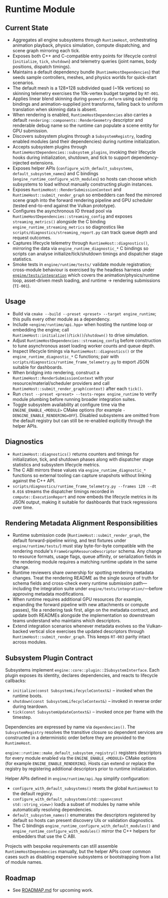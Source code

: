 # Runtime Module

## Current State
- Aggregates all engine subsystems through `RuntimeHost`, orchestrating animation playback, physics simulation, compute dispatching, and scene graph mirroring each tick.
- Exposes both C++ and C-compatible entry points for lifecycle control (`initialize`, `tick`, `shutdown`) and telemetry queries (joint names, body positions, dispatch timings).
- Maintains a default dependency bundle (`RuntimeHostDependencies`) that seeds sample controllers, meshes, and physics worlds for quick-start scenarios.
- The default mesh is a 128×128 subdivided quad (~16k vertices) so skinning telemetry exercises the 10k-vertex budget targeted by `RT-001`.
- Applies linear blend skinning during `geometry.deform` using cached rig bindings and animation-supplied joint transforms, falling back to uniform translation when skinning data is absent.
- When rendering is enabled, `RuntimeHostDependencies` also carries a default `rendering::components::RenderGeometry` descriptor and renderable debug name so the runtime can populate a scene entity for GPU submission.
- Discovers subsystem plugins through a `SubsystemRegistry`, loading enabled modules (and their dependencies) during runtime initialization.
- Accepts subsystem plugins through `RuntimeHostDependencies::subsystem_plugins`, invoking their lifecycle hooks during initialization, shutdown, and tick to support dependency-injected extensions.
- Exposes helper APIs (`configure_with_default_subsystems`, `default_subsystem_names`) and C bindings (`engine_runtime_configure_with_modules`) so hosts can choose which subsystems to load without manually constructing plugin instances.
- Exposes `RuntimeHost::RenderSubmissionContext` and `RuntimeHost::submit_render_graph` so embedders can feed the mirrored scene graph into the forward rendering pipeline and GPU scheduler (tested end-to-end against the Vulkan prototype).
- Configures the asynchronous IO thread pool via `RuntimeHostDependencies::streaming_config` and exposes `streaming_metrics()`
  alongside the C binding `engine_runtime_streaming_metrics` so diagnostics like
  `scripts/diagnostics/streaming_report.py` can track queue depth and request
  outcomes.
- Captures lifecycle telemetry through `RuntimeHost::diagnostics()`, mirroring the data via
  `engine_runtime_diagnostic_*` C bindings so scripts can analyse initialize/tick/shutdown
  timings and dispatcher stage statistics.
- Smoke tests in `engine/runtime/tests/` validate module registration; cross-module
  behaviour is exercised by the headless harness under
  [`engine/tests/integration`](../../../engine/tests/integration/README.md) which covers the
  animation/physics/runtime loop, asset-driven mesh loading, and runtime →
  rendering submissions (`TI-001`).

## Usage
- Build via `cmake --build --preset <preset> --target engine_runtime`; this pulls every other module as a dependency.
- Include `<engine/runtime/api.hpp>` when hosting the runtime loop or embedding the engine; call `RuntimeHost::initialize()`/`tick()`/`shutdown()` to drive simulation.
- Adjust `RuntimeHostDependencies::streaming_config` before construction to tune
  asynchronous asset loading worker counts and queue depth.
- Inspect lifecycle timings via `RuntimeHost::diagnostics()` or the
  `engine_runtime_diagnostic_*` C functions; pair with
  `scripts/diagnostics/runtime_frame_telemetry.py` to export JSON suitable for
  dashboards.
- When bridging into rendering, construct a `RuntimeHost::RenderSubmissionContext` with your resource/material/scheduler providers and call `RuntimeHost::submit_render_graph(context)` after each `tick()`.
- Run `ctest --preset <preset> --tests-regex engine_runtime` to verify module plumbing before running broader integration suites.
- Toggle subsystem availability at configure time via the `ENGINE_ENABLE_<MODULE>` CMake options (for example `-DENGINE_ENABLE_RENDERING=OFF`). Disabled subsystems are omitted from the default registry but can still be re-enabled explicitly through the helper APIs.

## Diagnostics

- `RuntimeHost::diagnostics()` returns counters and timings for initialization, tick, and shutdown
  phases along with dispatcher stage statistics and subsystem lifecycle metrics.
- The C ABI mirrors these values via `engine_runtime_diagnostic_*` functions so external tooling can
  capture snapshots without linking against the C++ API.
- `scripts/diagnostics/runtime_frame_telemetry.py --frames 120 --dt 0.016` streams the dispatcher
  timings recorded in `compute::ExecutionReport` and now embeds the lifecycle metrics in its JSON
  output, making it suitable for dashboards that track regressions over time.

## Rendering Metadata Alignment Responsibilities

- Runtime submission code (`RuntimeHost::submit_render_graph`, the default forward-pipeline wiring, and test fixtures under
  `engine/runtime/tests/`) must stay byte-for-byte compatible with the rendering module's `FrameGraphResourceDescriptor`
  schema. Any change to resource formats, usage flags, queue affinity, or serialization fields in the rendering module requires
  a matching runtime update in the same change.
- Runtime reviewers share ownership for spotting rendering metadata changes. Treat the rendering README as the single source of
  truth for schema fields and cross-check every runtime submission path—including the integration suite under
  `engine/tests/integration/`—before approving metadata modifications.
- When runtime requires additional GPU resources (for example, expanding the forward pipeline with new attachments or compute
  passes), file a rendering task first, align on the metadata contract, and update both READMEs alongside the implementation so
  downstream teams understand who maintains which descriptors.
- Extend integration scenarios whenever metadata evolves so the Vulkan-backed vertical slice exercises the updated descriptors
  through `RuntimeHost::submit_render_graph`. This keeps `RT-003` parity intact across modules.

## Subsystem Plugin Contract

Subsystems implement `engine::core::plugin::ISubsystemInterface`. Each plugin exposes its
identity, declares dependencies, and reacts to lifecycle callbacks:

- `initialize(const SubsystemLifecycleContext&)` – invoked when the runtime boots.
- `shutdown(const SubsystemLifecycleContext&)` – invoked in reverse order during teardown.
- `tick(const SubsystemUpdateContext&)` – invoked once per frame with the timestep.

Dependencies are expressed by name via `dependencies()`. The `SubsystemRegistry` resolves the
transitive closure so dependent services are constructed in a deterministic order before they are
provided to the `RuntimeHost`.

`engine::runtime::make_default_subsystem_registry()` registers descriptors for every module enabled
via the `ENGINE_ENABLE_<MODULE>` CMake options (for example `ENGINE_ENABLE_RENDERING`). Hosts can
extend or replace the registry by registering additional descriptors prior to runtime
initialization.

Helper APIs defined in `engine/runtime/api.hpp` simplify configuration:

- `configure_with_default_subsystems()` resets the global `RuntimeHost` to the default registry.
- `configure_with_default_subsystems(std::span<const std::string_view>)` loads a subset of modules
  by name while automatically resolving dependencies.
- `default_subsystem_names()` enumerates the descriptors registered by default so hosts can present
  discovery UIs or validation diagnostics.
- The C bindings `engine_runtime_configure_with_default_modules()` and
  `engine_runtime_configure_with_modules()` mirror the C++ helpers for embedders that use the C ABI.

Projects with bespoke requirements can still assemble `RuntimeHostDependencies` manually, but the
helper APIs cover common cases such as disabling expensive subsystems or bootstrapping from a list
of module names.

## Roadmap
- See [ROADMAP.md](ROADMAP.md) for upcoming work.
